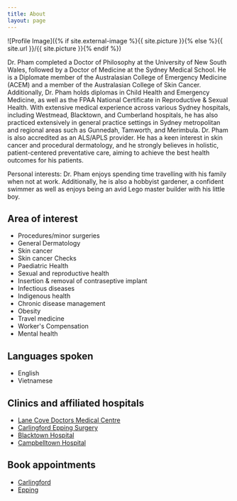 ```yaml
---
title: About
layout: page
---
```

![Profile Image]({% if site.external-image %}{{ site.picture }}{% else %}{{ site.url }}/{{ site.picture }}{% endif %})

<p>Dr. Pham completed a Doctor of Philosophy at the University of New South Wales, followed by a Doctor of Medicine at the Sydney Medical School. He is a Diplomate member of the Australasian College of Emergency Medicine (ACEM) and a member of the Australasian College of Skin Cancer. Additionally, Dr. Pham holds diplomas in Child Health and Emergency Medicine, as well as the FPAA National Certificate in Reproductive & Sexual Health. With extensive medical experience across various Sydney hospitals, including Westmead, Blacktown, and Cumberland hospitals, he has also practiced extensively in general practice settings in Sydney metropolitan and regional areas such as Gunnedah, Tamworth, and Merimbula. Dr. Pham is also accredited as an ALS/APLS provider. He has a keen interest in skin cancer and procedural dermatology, and he strongly believes in holistic, patient-centered preventative care, aiming to achieve the best health outcomes for his patients. </p>

<p>Personal interests: Dr. Pham enjoys spending time travelling with his family when not at work. Additionally, he is also a hobbyist gardener, a confident swimmer as well as enjoys being an avid Lego master builder with his little boy.</p>

<h2>Area of interest</h2>

<ul class="skill-list">
	<li>Procedures/minor surgeries</li>
	<li>General Dermatology</li>
	<li>Skin cancer</li>
	<li>Skin cancer Checks</li>
	<li>Paediatric Health</li>
	<li>Sexual and reproductive health</li>
	<li>Insertion & removal of contraseptive implant</li>
	<li>Infectious diseases</li>
	<li>Indigenous health</li>
	<li>Chronic disease management</li>
	<li>Obesity</li>
	<li>Travel medicine</li>
	<li>Worker's Compensation</li>
	<li>Mental health</li>
</ul>

<h2>Languages spoken</h2>

<ul class="skill-list">
	<li>English</li>
	<li>Vietnamese</li>
</ul>

<h2>Clinics and affiliated hospitals</h2>

<ul>
	<li><a href="ttps://nuvohealth.com.au/medical-centre/lane-cove-doctors-medical-centre/">Lane Cove Doctors Medical Centre</a></li>
	<li><a href="https://nuvohealth.com.au/medical-centre/epping/">Carlingford Epping Surgery</a></li>
	<li><a href="https://www.wslhd.health.nsw.gov.au/Blacktown-Mount-Druitt-Hospital">Blacktown Hospital</a></li>
	<li><a href="hhttps://www.swslhd.health.nsw.gov.au/CCQ/">Campbelltown Hospital</a></li>
</ul>

<h2>Book appointments</h2>

<ul>
	<li><a href="https://www.hotdoc.com.au/medical-centres/carlingford-NSW-2118/carlingford-epping-surgery/doctors/dr-sean-pham-9">Carlingford</a></li>
	<li><a href="https://www.hotdoc.com.au/medical-centres/epping-NSW-2121/carlingford-epping-surgery-epping/doctors/dr-sean-pham-10">Epping</a></li>
</ul>